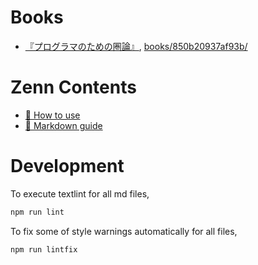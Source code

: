 # Books

* [『プログラマのための圏論』](https://zenn.dev/taketo1024/books/850b20937af93b), [books/850b20937af93b/](https://github.com/taketo1024/zenn-contents/tree/main/books/850b20937af93b)

# Zenn Contents

* [📘 How to use](https://zenn.dev/zenn/articles/zenn-cli-guide)
* [📘 Markdown guide](https://zenn.dev/zenn/articles/markdown-guide)

# Development

To execute textlint for all md files,

```bash
npm run lint
```

To fix some of style warnings automatically for all files,

```bash
npm run lintfix
```
